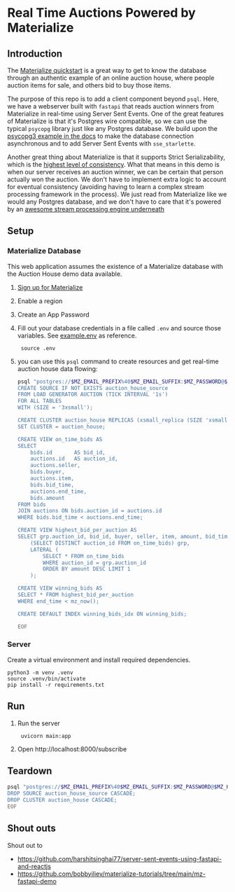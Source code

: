 # Real Time Auctions Powered by Materialize

## Introduction
The [Materialize quickstart](https://materialize.com/docs/get-started/) is a great way to get to know the database through an authentic example of an online auction house, where people auction items for sale, and others bid to buy those items.

The purpose of this repo is to add a client component beyond `psql`. Here, we have a webserver built with `fastapi` that reads auction winners from Materialize in real-time using Server Sent Events. One of the great features of Materialize is that it's Postgres wire compatible, so we can use the typical `psycopg` library just like any Postgres database. We build upon the [psycopg3 example in the docs](https://materialize.com/docs/integrations/python/#streaming-with-psycopg3) to make the database connection asynchronous and to add Server Sent Events with `sse_starlette`.

Another great thing about Materialize is that it supports Strict Serializability, which is the [highest level of consistency](http://jepsen.io/consistency). What that means in this demo is when our server receives an auction winner, we can be certain that person actually won the auction. We don't have to implement extra logic to account for eventual consistency (avoiding having to learn a complex stream processing framework in the process). We just read from Materialize like we would any Postgres database, and we don't have to care that it's powered by an [awesome stream processing engine underneath](https://timelydataflow.github.io/differential-dataflow/)

## Setup

### Materialize Database
This web application assumes the existence of a Materialize database with the Auction House demo data available.

1. [Sign up for Materialize](https://www.materialize.com/register)
1. Enable a region
1. Create an App Password
1. Fill out your database credentials in a file called `.env` and source those variables. See [example.env](./example.env) as reference.

        source .env

1. you can use this `psql` command to create resources and get real-time auction house data flowing:

    ```bash
    psql "postgres://$MZ_EMAIL_PREFIX%40$MZ_EMAIL_SUFFIX:$MZ_PASSWORD@$MZ_HOST:$MZ_PORT/$MZ_DB" << EOF
    CREATE SOURCE IF NOT EXISTS auction_house_source
    FROM LOAD GENERATOR AUCTION (TICK INTERVAL '1s') 
    FOR ALL TABLES 
    WITH (SIZE = '3xsmall');

    CREATE CLUSTER auction_house REPLICAS (xsmall_replica (SIZE 'xsmall'));
    SET CLUSTER = auction_house;

    CREATE VIEW on_time_bids AS
    SELECT
        bids.id       AS bid_id,
        auctions.id   AS auction_id,
        auctions.seller,
        bids.buyer,
        auctions.item,
        bids.bid_time,
        auctions.end_time,
        bids.amount
    FROM bids
    JOIN auctions ON bids.auction_id = auctions.id
    WHERE bids.bid_time < auctions.end_time;

    CREATE VIEW highest_bid_per_auction AS
    SELECT grp.auction_id, bid_id, buyer, seller, item, amount, bid_time, end_time FROM
        (SELECT DISTINCT auction_id FROM on_time_bids) grp,
        LATERAL (
            SELECT * FROM on_time_bids
            WHERE auction_id = grp.auction_id
            ORDER BY amount DESC LIMIT 1
        );

    CREATE VIEW winning_bids AS
    SELECT * FROM highest_bid_per_auction
    WHERE end_time < mz_now();

    CREATE DEFAULT INDEX winning_bids_idx ON winning_bids;

    EOF
    ```

### Server

Create a virtual environment and install required dependencies.

    python3 -m venv .venv
    source .venv/bin/activate
    pip install -r requirements.txt

## Run

1. Run the server
        
        uvicorn main:app

1. Open http://localhost:8000/subscribe


## Teardown

```bash
psql "postgres://$MZ_EMAIL_PREFIX%40$MZ_EMAIL_SUFFIX:$MZ_PASSWORD@$MZ_HOST:$MZ_PORT/$MZ_DB" << EOF
DROP SOURCE auction_house_source CASCADE;
DROP CLUSTER auction_house CASCADE;
EOF
```

## Shout outs

Shout out to
- https://github.com/harshitsinghai77/server-sent-events-using-fastapi-and-reactjs
- https://github.com/bobbyiliev/materialize-tutorials/tree/main/mz-fastapi-demo